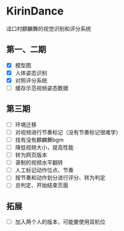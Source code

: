 # KirinDance
 迳口村麒麟舞的视觉识别和评分系统
## 第一、二期
- [X] 模型图
- [X] 人体姿态识别
- [X] 对照评分系统
- [ ] 缓存示范视频姿态数据
## 第三期
- [ ] 环境迁移
- [ ] 对视频进行节奏标记（没有节奏标记很难学）
- [ ] 找有没有麒麟舞bgm
- [ ] 降低视频大小，提高性能
- [ ] 转为网页版本
- [ ] 录制的视频水平翻转
- [ ] 人工标记动作位点、节奏
- [ ] 按节奏和动作划分进行评分、转为判定
- [ ] 总判定、开始结束页面
## 拓展
- [ ] 加入两个人的版本，可能要使用双机位
